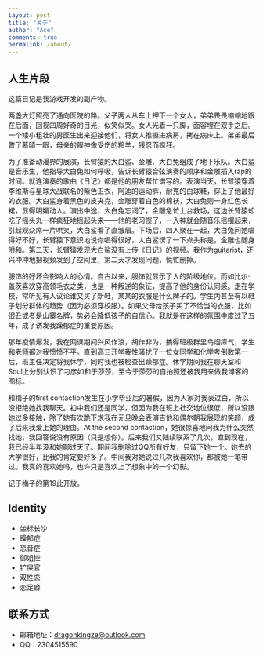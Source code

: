 ```yaml
---
layout: post
title: "关于"
author: "Ace"
comments: true
permalink: /about/
---
```


## 人生片段
这篇日记是我游戏开发的副产物。 

两盏大灯照亮了通向医院的路。父子两人从车上押下一个女人，弟弟畏畏缩缩地跟在后面，回视四周好奇的目光，似笑似哭。女人光着一只脚，面容埋在双手之后。一个矮小粗壮的男医生出来迎接他们，将女人推搡进病房，拷在病床上。弟弟最后瞥了慕晴一眼，母亲的眼神像受伤的羚羊，残忍而疯狂。  

为了准备动漫界的展演，长臂猿的大白鲨、金雕、大白兔组成了地下乐队。大白鲨是音乐生，他指导大白兔如何呼吸，告诉长臂猿合弦演奏的顺序和金雕插入rap的时间。就连演奏的歌曲《日记》都是他的朋友帮忙谱写的。表演当天，长臂猿穿着李维斯与星球大战联名的紫色卫衣，阿迪的运动裤，耐克的白球鞋，穿上了他最好的衣服。大白鲨身着黑色的皮夹克，金雕穿着白色的棉袄，大白兔则一身红色长裙，显得明媚动人。演出中途，大白兔忘词了，金雕急忙上台救场，这边长臂猿却吃了摇头丸一样疯狂地摇起头来——他的老习惯了，一入神就会随音乐摇摆起来，引起观众席一片哄笑，大白鲨看了直皱眉。下场后，四人聚在一起，大白兔问她唱得好不好，长臂猿下意识地说你唱得很好，大白鲨愣了一下点头称是，金雕也随身附和。第二天，长臂猿发现大白鲨没有上传《日记》的视频。我作为guitarist，还兴冲冲地把视频发到了空间里，第二天才发现问题，慌忙删掉。  

服饰的好坏会影响人的心情。自古以来，服饰就显示了人的阶级地位。而如比尔·盖茨喜欢穿高领毛衣之类，也是一种叛逆的象征，提高了他的身份认同感。走在学校，常听见有人议论谁又买了新鞋，某某的衣服是什么牌子的。学生内甚至有以鞋子划分群体的趋势（因为必须穿校服）。如果父母给孩子买了不恰当的衣服，比如很丑或者是山寨名牌，势必会降低孩子的自信心。我就是在这样的氛围中度过了五年，成了诱发我躁郁症的重要原因。  

那年疫情爆发，我在网课期间兴风作浪，胡作非为，搞得班级群里乌烟瘴气，学生和老师都对我愤愤不平。直到高三开学我性骚扰了一位女同学和化学考倒数第一后，班主任决定将我休学，同时我也被检查出躁郁症。休学期间我在聊天室和Soul上分别认识了刁彦如和于莎莎，至今于莎莎的自拍照还被我用来做我博客的图标。  

和梅子的first contaction发生在小学毕业后的暑假，因为人家对我表过白，所以没拒绝她找我聊天。初中我们还是同学，但因为我在班上社交地位很低，所以没跟她过多接触，除了她有次跪下求我在元旦晚会表演吉他和偶尔朝我展现的笑颜，成了后来我爱上她的理由。At the second contaction，她很惊喜地问我为什么突然找她，我回答说没有原因（只是想你）。后来我们又陆续联系了几次，直到现在，我已经半年没和她聊过天了。期间我删除过QQ所有好友，只留下她一个。她去的大学很好，比我的肯定要好多了。中间我对她说过几次我喜欢你，都被她一笔带过。我真的喜欢她吗，也许只是喜欢上了想象中的一个幻影。  

记于梅子的第19此开放。
                                                                                                                                                          
## Identity
+ 坐标长沙
+ 躁郁症
+ 恐音症
+ 御姐控
+ 铲屎官
+ 双性恋
+ 恋足癖

## 联系方式
+ 邮箱地址：dragonkingze@outlook.com
+ QQ：2304515590
